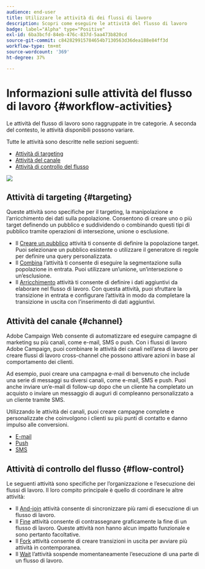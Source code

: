 ```yaml
---
audience: end-user
title: Utilizzare le attività di dei flussi di lavoro
description: Scopri come eseguire le attività del flusso di lavoro
badge: label="Alpha" type="Positive"
exl-id: 6ba3bcfd-84eb-476c-837d-5aa473b820cd
source-git-commit: c842829915784654b7130563d36dea188e84ff3d
workflow-type: tm+mt
source-wordcount: '369'
ht-degree: 37%

---
```



# Informazioni sulle attività del flusso di lavoro {#workflow-activities}

Le attività del flusso di lavoro sono raggruppate in tre categorie. A seconda del contesto, le attività disponibili possono variare.

Tutte le attività sono descritte nelle sezioni seguenti:

* [Attività di targeting](#targeting)
* [Attività del canale](#channel)
* [Attività di controllo del flusso](#flow-control)

![](../assets/wokflow-activities.png)

## Attività di targeting {#targeting}

Queste attività sono specifiche per il targeting, la manipolazione e l’arricchimento dei dati sulla popolazione. Consentono di creare uno o più target definendo un pubblico e suddividendo o combinando questi tipi di pubblico tramite operazioni di intersezione, unione o esclusione.

* Il [Creare un pubblico](build-audience.md) attività ti consente di definire la popolazione target. Puoi selezionare un pubblico esistente o utilizzare il generatore di regole per definire una query personalizzata.
* Il [Combina](combine.md) l’attività ti consente di eseguire la segmentazione sulla popolazione in entrata. Puoi utilizzare un’unione, un’intersezione o un’esclusione.
* Il [Arricchimento](enrichment.md) attività ti consente di definire i dati aggiuntivi da elaborare nel flusso di lavoro. Con questa attività, puoi sfruttare la transizione in entrata e configurare l’attività in modo da completare la transizione in uscita con l’inserimento di dati aggiuntivi.

## Attività del canale {#channel}

Adobe Campaign Web consente di automatizzare ed eseguire campagne di marketing su più canali, come e-mail, SMS o push. Con i flussi di lavoro Adobe Campaign, puoi combinare le attività dei canali nell’area di lavoro per creare flussi di lavoro cross-channel che possono attivare azioni in base al comportamento dei clienti.

Ad esempio, puoi creare una campagna e-mail di benvenuto che include una serie di messaggi su diversi canali, come e-mail, SMS e push. Puoi anche inviare un’e-mail di follow-up dopo che un cliente ha completato un acquisto o inviare un messaggio di auguri di compleanno personalizzato a un cliente tramite SMS.

Utilizzando le attività dei canali, puoi creare campagne complete e personalizzate che coinvolgono i clienti su più punti di contatto e danno impulso alle conversioni.

* [E-mail](email.md)
* [Push](push.md)
* [SMS](sms.md)

## Attività di controllo del flusso {#flow-control}

Le seguenti attività sono specifiche per l’organizzazione e l’esecuzione dei flussi di lavoro. Il loro compito principale è quello di coordinare le altre attività:

* Il [And-join](and-join.md) attività consente di sincronizzare più rami di esecuzione di un flusso di lavoro.
* Il [Fine](end.md) attività consente di contrassegnare graficamente la fine di un flusso di lavoro. Queste attività non hanno alcun impatto funzionale e sono pertanto facoltative.
* Il [Fork](fork.md) attività consente di creare transizioni in uscita per avviare più attività in contemporanea.
* Il [Wait](wait.md) l’attività sospende momentaneamente l’esecuzione di una parte di un flusso di lavoro.

<!--
## Data management activities {#data-management}

overview: what they're used for
which use case you can perform with them

list available activites + short description + ref to section
-->

